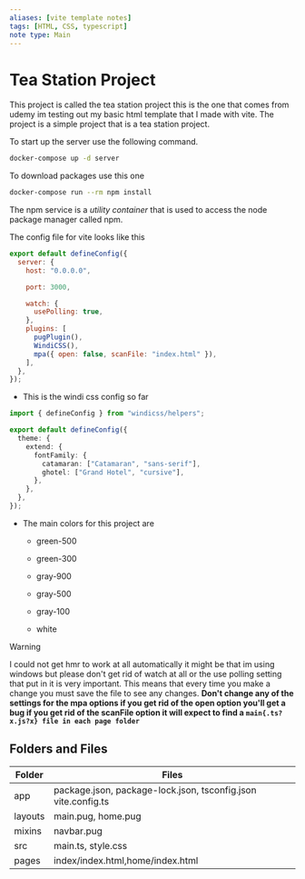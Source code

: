 ```yaml
---
aliases: [vite template notes]
tags: [HTML, CSS, typescript]
note type: Main
---
```


# Tea Station Project

This project is called the tea station project this is the one that comes from udemy im testing out my basic html template that I made with vite. The project is a simple project that is a tea station project.

To start up the server use the following command.

```bash
docker-compose up -d server
```

To download packages use this one

```bash
docker-compose run --rm npm install
```

The npm service is a _utility container_ that is used to access the node package manager called npm.

The config file for vite looks like this

```javascript
export default defineConfig({
  server: {
    host: "0.0.0.0",

    port: 3000,

    watch: {
      usePolling: true,
    },
    plugins: [
      pugPlugin(),
      WindiCSS(),
      mpa({ open: false, scanFile: "index.html" }),
    ],
  },
});
```

- This is the windi css config so far

```ts
import { defineConfig } from "windicss/helpers";

export default defineConfig({
  theme: {
    extend: {
      fontFamily: {
        catamaran: ["Catamaran", "sans-serif"],
        ghotel: ["Grand Hotel", "cursive"],
      },
    },
  },
});
```

- The main colors for this project are
  
  - green-500
  - green-300
  
  - gray-900
  - gray-500
  - gray-100
  - white

> [!Warning]
> I could not get hmr to work at all automatically it might be that im using windows but please don't get rid of watch at all or the use polling setting that put in it is very important. This means that every time you make a change you must save the file to see any changes. **Don't change any of the settings for the mpa options if you get rid of the open option you'll get a bug if you get rid of the scanFile option it will expect to find a `main{.ts?x.js?x} file in each page folder`**

## Folders and Files

| Folder  | Files                                                         |
| ------- | ------------------------------------------------------------- |
| app     | package.json, package-lock.json, tsconfig.json vite.config.ts |
| layouts | main.pug, home.pug                                            |
| mixins  | navbar.pug                                                    |
| src     | main.ts, style.css                                            |
| pages   | index/index.html,home/index.html                              |

